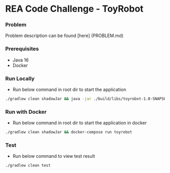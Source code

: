 
# REA Code Challenge - ToyRobot


### Problem

Problem description can be found [here] (PROBLEM.md)


### Prerequisites

- Java 16
- Docker

### Run Locally

- Run below command in root dir to start the application
 ```bash
./gradlew clean shadowJar && java -jar ./build/libs/toyrobot-1.0-SNAPSHOT-all.jar
 ```

### Run with Docker

- Run below command in root dir to start the application in docker
 ```bash
./gradlew clean shadowJar && docker-compose run toyrobot
 ```

### Test
- Run below command to view test result
```bash
./gradlew clean test
```
